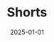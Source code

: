 ---
title: "Shorts"
summary: "Quick thoughts, cheatsheets, and casual posts"
date: 2025-01-01
type: widget_page
headless: true
---